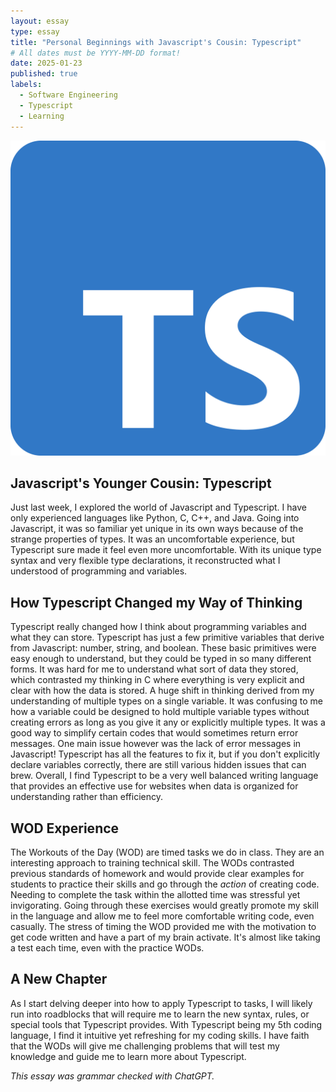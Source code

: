 ```yaml
---
layout: essay
type: essay
title: "Personal Beginnings with Javascript's Cousin: Typescript"
# All dates must be YYYY-MM-DD format!
date: 2025-01-23
published: true
labels:
  - Software Engineering
  - Typescript
  - Learning
---
```


![Typescript Logo](../img/typescript-logo.png)

## Javascript's Younger Cousin: Typescript

Just last week, I explored the world of Javascript and Typescript. I have only experienced languages like Python, C, C++, and Java. Going into Javascript, it was so familiar yet unique in its own ways because of the strange properties of types. It was an uncomfortable experience, but Typescript sure made it feel even more uncomfortable. With its unique type syntax and very flexible type declarations, it reconstructed what I understood of programming and variables.

## How Typescript Changed my Way of Thinking

Typescript really changed how I think about programming variables and what they can store. Typescript has just a few primitive variables that derive from Javascript: number, string, and boolean. These basic primitives were easy enough to understand, but they could be typed in so many different forms. It was hard for me to understand what sort of data they stored, which contrasted my thinking in C where everything is very explicit and clear with how the data is stored. A huge shift in thinking derived from my understanding of multiple types on a single variable. It was confusing to me how a variable could be designed to hold multiple variable types without creating errors as long as you give it any or explicitly multiple types. It was a good way to simplify certain codes that would sometimes return error messages. One main issue however was the lack of error messages in Javascript! Typescript has all the features to fix it, but if you don't explicitly declare variables correctly, there are still various hidden issues that can brew. Overall, I find Typescript to be a very well balanced writing language that provides an effective use for websites when data is organized for understanding rather than efficiency.

## WOD Experience

The Workouts of the Day (WOD) are timed tasks we do in class. They are an interesting approach to training technical skill. The WODs contrasted previous standards of homework and would provide clear examples for students to practice their skills and go through the *action* of creating code. Needing to complete the task within the allotted time was stressful yet invigorating. Going through these exercises would greatly promote my skill in the language and allow me to feel more comfortable writing code, even casually. The stress of timing the WOD provided me with the motivation to get code written and have a part of my brain activate. It's almost like taking a test each time, even with the practice WODs.

## A New Chapter

As I start delving deeper into how to apply Typescript to tasks, I will likely run into roadblocks that will require me to learn the new syntax, rules, or special tools that Typescript provides. With Typescript being my 5th coding language, I find it intuitive yet refreshing for my coding skills. I have faith that the WODs will give me challenging problems that will test my knowledge and guide me to learn more about Typescript.

*This essay was grammar checked with ChatGPT.*
